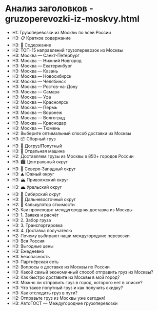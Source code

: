 # Анализ заголовков - gruzoperevozki-iz-moskvy.html

- H1: Грузоперевозки из Москвы по всей России
- H3: 📋 Краткое содержание
- H3: 📑 Содержание
- H2: ТОП-15 направлений грузоперевозок из Москвы
- H3: Москва — Санкт-Петербург
- H3: Москва — Нижний Новгород
- H3: Москва — Екатеринбург
- H3: Москва — Казань
- H3: Москва — Новосибирск
- H3: Москва — Челябинск
- H3: Москва — Ростов-на-Дону
- H3: Москва — Самара
- H3: Москва — Уфа
- H3: Москва — Красноярск
- H3: Москва — Пермь
- H3: Москва — Воронеж
- H3: Москва — Волгоград
- H3: Москва — Краснодар
- H3: Москва — Тюмень
- H2: Выберите оптимальный способ доставки из Москвы
- H3: 📦 Сборный груз
- H3: 🚚 Догруз/Попутный
- H3: 🚛 Отдельная машина
- H2: Доставляем грузы из Москвы в 850+ городов России
- H3: 🏙️ Центральный округ
- H3: 🌊 Северо-Западный округ
- H3: ⛰️ Южный округ
- H3: 🏔️ Приволжский округ
- H3: 🏔️ Уральский округ
- H3: 🌲 Сибирский округ
- H3: 🌅 Дальневосточный округ
- H2: 🚛 Калькулятор стоимости
- H2: Как происходит междугородняя доставка из Москвы
- H3: 1. Заявка и расчёт
- H3: 2. Забор груза
- H3: 3. Транспортировка
- H3: 4. Доставка получателю
- H2: Почему выбирают наши междугородние перевозки
- H3: Вся Россия
- H3: Выгодные цены
- H3: Ежедневно
- H3: Безопасность
- H3: Партнёрская сеть
- H2: Вопросы о доставке из Москвы по России
- H3: Какой самый экономичный способ отправить груз из Москвы?
- H3: Как быстро доставите из Москвы в мой город?
- H3: Можно ли отправить груз в город, которого нет в списке?
- H3: Что такое попутный груз и как получить скидку?
- H3: Как отследить груз в пути?
- H2: Отправьте груз из Москвы уже сегодня!
- H3: АвтоГОСТ — Междугородние грузоперевозки
